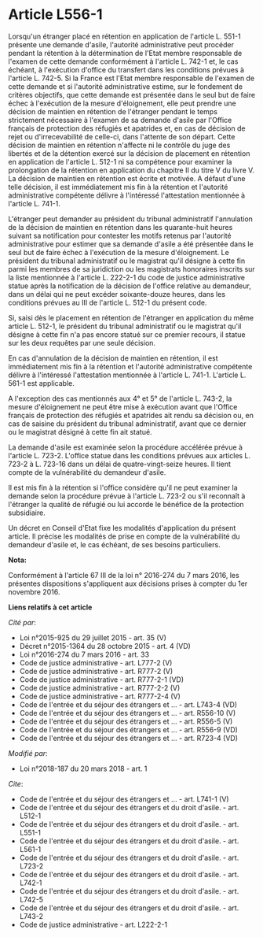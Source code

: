 # Article L556-1

Lorsqu'un étranger placé en rétention en application de l'article L. 551-1 présente une demande d'asile, l'autorité
administrative peut procéder pendant la rétention à la détermination de l'Etat membre responsable de l'examen de cette
demande conformément à l'article L. 742-1 et, le cas échéant, à l'exécution d'office du transfert dans les conditions prévues
à l'article L. 742-5. Si la France est l'Etat membre responsable de l'examen de cette demande et si l'autorité administrative
estime, sur le fondement de critères objectifs, que cette demande est présentée dans le seul but de faire échec à l'exécution
de la mesure d'éloignement, elle peut prendre une décision de maintien en rétention de l'étranger pendant le temps
strictement nécessaire à l'examen de sa demande d'asile par l'Office français de protection des réfugiés et apatrides et, en
cas de décision de rejet ou d'irrecevabilité de celle-ci, dans l'attente de son départ. Cette décision de maintien en
rétention n'affecte ni le contrôle du juge des libertés et de la détention exercé sur la décision de placement en rétention
en application de l'article L. 512-1 ni sa compétence pour examiner la prolongation de la rétention en application du
chapitre II du titre V du livre V. La décision de maintien en rétention est écrite et motivée. A défaut d'une telle décision,
il est immédiatement mis fin à la rétention et l'autorité administrative compétente délivre à l'intéressé l'attestation
mentionnée à l'article L. 741-1. 

L'étranger peut demander au président du tribunal administratif l'annulation de la décision de maintien en rétention dans les
quarante-huit heures suivant sa notification pour contester les motifs retenus par l'autorité administrative pour estimer que
sa demande d'asile a été présentée dans le seul but de faire échec à l'exécution de la mesure d'éloignement. Le président du
tribunal administratif ou le magistrat qu'il désigne à cette fin parmi les membres de sa juridiction ou les magistrats
honoraires inscrits sur la liste mentionnée à l'article L. 222-2-1 du code de justice administrative statue après la
notification de la décision de l'office relative au demandeur, dans un délai qui ne peut excéder soixante-douze heures, dans
les conditions prévues au III de l'article L. 512-1 du présent code. 

Si, saisi dès le placement en rétention de l'étranger en application du même article L. 512-1, le président du tribunal
administratif ou le magistrat qu'il désigne à cette fin n'a pas encore statué sur ce premier recours, il statue sur les deux
requêtes par une seule décision. 

En cas d'annulation de la décision de maintien en rétention, il est immédiatement mis fin à la rétention et l'autorité
administrative compétente délivre à l'intéressé l'attestation mentionnée à l'article L. 741-1. L'article L. 561-1 est
applicable. 

A l'exception des cas mentionnés aux 4° et 5° de l'article L. 743-2, la mesure d'éloignement ne peut être mise à exécution
avant que l'Office français de protection des réfugiés et apatrides ait rendu sa décision ou, en cas de saisine du président
du tribunal administratif, avant que ce dernier ou le magistrat désigné à cette fin ait statué. 

La demande d'asile est examinée selon la procédure accélérée prévue à l'article L. 723-2. L'office statue dans les conditions
prévues aux articles L. 723-2 à L. 723-16 dans un délai de quatre-vingt-seize heures. Il tient compte de la vulnérabilité du
demandeur d'asile. 

Il est mis fin à la rétention si l'office considère qu'il ne peut examiner la demande selon la procédure prévue à l'article
L. 723-2 ou s'il reconnaît à l'étranger la qualité de réfugié ou lui accorde le bénéfice de la protection subsidiaire. 

Un décret en Conseil d'Etat fixe les modalités d'application du présent article. Il précise les modalités de prise en compte
de la vulnérabilité du demandeur d'asile et, le cas échéant, de ses besoins particuliers.

**Nota:**

Conformément à l'article 67 III de la loi n° 2016-274 du 7 mars 2016, les présentes dispositions s'appliquent aux décisions
prises à compter du 1er novembre 2016.

**Liens relatifs à cet article**

_Cité par_:

  - Loi n°2015-925 du 29 juillet 2015 - art. 35 (V)
  - Décret n°2015-1364 du 28 octobre 2015 - art. 4 (VD)
  - Loi n°2016-274 du 7 mars 2016 - art. 33
  - Code de justice administrative - art. L777-2 (V)
  - Code de justice administrative - art. R777-2 (V)
  - Code de justice administrative - art. R777-2-1 (VD)
  - Code de justice administrative - art. R777-2-2 (V)
  - Code de justice administrative - art. R777-2-4 (V)
  - Code de l'entrée et du séjour des étrangers et ... - art. L743-4 (VD)
  - Code de l'entrée et du séjour des étrangers et ... - art. R556-10 (V)
  - Code de l'entrée et du séjour des étrangers et ... - art. R556-5 (V)
  - Code de l'entrée et du séjour des étrangers et ... - art. R556-9 (VD)
  - Code de l'entrée et du séjour des étrangers et ... - art. R723-4 (VD)

_Modifié par_:

  - Loi n°2018-187 du 20 mars 2018 - art. 1

_Cite_:

  - Code de l'entrée et du séjour des étrangers et ... - art. L741-1 (V)
  - Code de l'entrée et du séjour des étrangers et du droit d'asile. - art. L512-1
  - Code de l'entrée et du séjour des étrangers et du droit d'asile. - art. L551-1
  - Code de l'entrée et du séjour des étrangers et du droit d'asile. - art. L561-1
  - Code de l'entrée et du séjour des étrangers et du droit d'asile. - art. L723-2
  - Code de l'entrée et du séjour des étrangers et du droit d'asile. - art. L742-1
  - Code de l'entrée et du séjour des étrangers et du droit d'asile. - art. L742-5
  - Code de l'entrée et du séjour des étrangers et du droit d'asile. - art. L743-2
  - Code de justice administrative - art. L222-2-1
